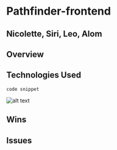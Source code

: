 # Pathfinder-frontend

## Nicolette, Siri, Leo, Alom

## Overview



## Technologies Used
`code snippet`


![alt text](./Wayfarer-Pathfinder-Code-Snippet.png "Description goes here")


## Wins





## Issues
